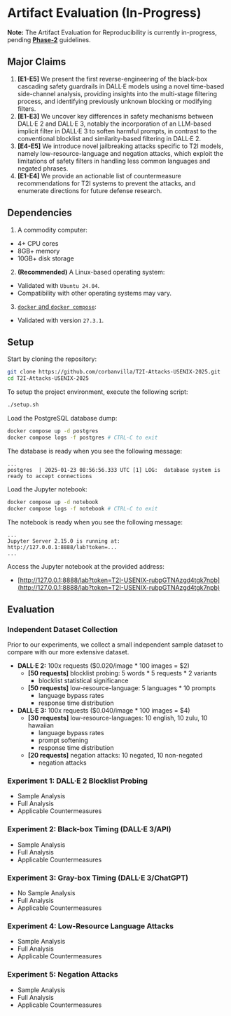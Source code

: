 # Artifact Evaluation (In-Progress)

**Note:** The Artifact Evaluation for Reproducibility is currently in-progress, pending [**Phase-2**](https://secartifacts.github.io/usenixsec2025/instructions#phase-2-artifacts-functional--results-reproducible) guidelines.

## Major Claims

1. **[E1-E5]** We present the first reverse-engineering of the black-box cascading safety guardrails in DALL·E models using a novel time-based side-channel analysis, providing insights into the multi-stage filtering process, and identifying previously unknown blocking or modifying filters.
2. **[E1-E3]** We uncover key differences in safety mechanisms between DALL·E 2 and DALL·E 3, notably the incorporation of an LLM-based implicit filter in DALL·E 3 to soften harmful prompts, in contrast to the conventional blocklist and similarity-based filtering in DALL·E 2.
3. **[E4-E5]** We introduce novel jailbreaking attacks specific to T2I models, namely low-resource-language and negation attacks, which exploit the limitations of safety filters in handling less common languages and negated phrases.
4. **[E1-E4]** We provide an actionable list of countermeasure recommendations for T2I systems to prevent the attacks, and enumerate directions for future defense research.

## Dependencies

1. A commodity computer:
  - 4+ CPU cores
  - 8GB+ memory
  - 10GB+ disk storage
  
2. **(Recommended)** A Linux-based operating system:
  - Validated with `Ubuntu 24.04`.
  - Compatibility with other operating systems may vary.

3. [`docker` and `docker compose`](https://docs.docker.com/engine/install/ubuntu/):
  - Validated with version `27.3.1`.

## Setup

Start by cloning the repository:
```bash
git clone https://github.com/corbanvilla/T2I-Attacks-USENIX-2025.git
cd T2I-Attacks-USENIX-2025
```

To setup the project environment, execute the following script:

```bash
./setup.sh
```

Load the PostgreSQL database dump:
```bash
docker compose up -d postgres
docker compose logs -f postgres # CTRL-C to exit
```

The database is ready when you see the following message:
```
...
postgres  | 2025-01-23 08:56:56.333 UTC [1] LOG:  database system is ready to accept connections
```

Load the Jupyter notebook:
```bash
docker compose up -d notebook
docker compose logs -f notebook # CTRL-C to exit
```

The notebook is ready when you see the following message:
```
...
Jupyter Server 2.15.0 is running at:
http://127.0.0.1:8888/lab?token=...
...
```

Access the Jupyter notebook at the provided address: 
- [http://127.0.0.1:8888/lab?token=T2I-USENIX-rubpGTNAzgd4tgk7npb](http://127.0.0.1:8888/lab?token=T2I-USENIX-rubpGTNAzgd4tgk7npb)

## Evaluation

### Independent Dataset Collection

Prior to our experiments, we collect a small independent sample dataset to compare with our more extensive dataset.

- **DALL·E 2:** 100x requests ($0.020/image * 100 images = $2)
  - **[50 requests]** blocklist probing: 5 words * 5 requests * 2 variants
    - blocklist statistical significance
  - **[50 requests]** low-resource-language: 5 languages * 10 prompts
    - language bypass rates
    - response time distribution
- **DALL·E 3:** 100x requests ($0.040/image * 100 images = $4)
  - **[30 requests]** low-resource-languages: 10 english, 10 zulu, 10 hawaiian
    - language bypass rates
    - prompt softening
    - response time distribution
  - **[20 requests]** negation attacks: 10 negated, 10 non-negated
    - negation attacks

### Experiment 1: DALL·E 2 Blocklist Probing

- Sample Analysis
- Full Analysis
- Applicable Countermeasures

### Experiment 2: Black-box Timing (DALL·E 3/API)

- Sample Analysis
- Full Analysis
- Applicable Countermeasures

### Experiment 3: Gray-box Timing (DALL·E 3/ChatGPT)

- No Sample Analysis
- Full Analysis
- Applicable Countermeasures

### Experiment 4: Low-Resource Language Attacks

- Sample Analysis
- Full Analysis
- Applicable Countermeasures

### Experiment 5: Negation Attacks

- Sample Analysis
- Full Analysis
- Applicable Countermeasures
